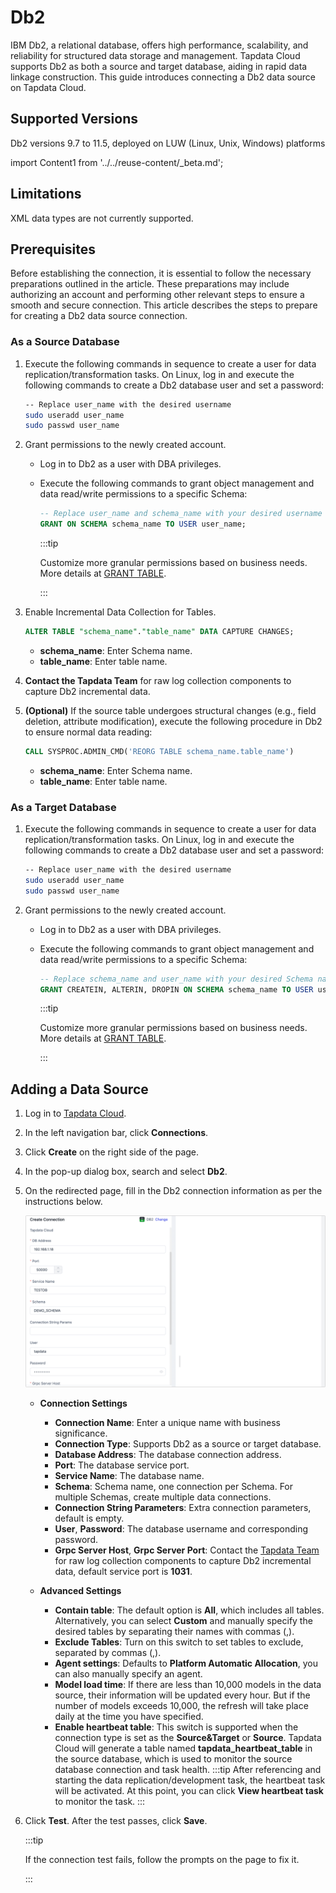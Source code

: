 # Db2

IBM Db2, a relational database, offers high performance, scalability, and reliability for structured data storage and management. Tapdata Cloud supports Db2 as both a source and target database, aiding in rapid data linkage construction. This guide introduces connecting a Db2 data source on Tapdata Cloud.

## Supported Versions

Db2 versions 9.7 to 11.5, deployed on LUW (Linux, Unix, Windows) platforms

import Content1 from '../../reuse-content/_beta.md';

<Content1 />

## Limitations

XML data types are not currently supported.

## Prerequisites

Before establishing the connection, it is essential to follow the necessary preparations outlined in the article. These preparations may include authorizing an account and performing other relevant steps to ensure a smooth and secure connection.
This article describes the steps to prepare for creating a Db2 data source connection. 

### As a Source Database

1. Execute the following commands in sequence to create a user for data replication/transformation tasks.
   On Linux, log in and execute the following commands to create a Db2 database user and set a password:

   ```bash
   -- Replace user_name with the desired username
   sudo useradd user_name
   sudo passwd user_name
   ```

2. Grant permissions to the newly created account. 
   - Log in to Db2 as a user with DBA privileges.
   - Execute the following commands to grant object management and data read/write permissions to a specific Schema:

     ```sql
     -- Replace user_name and schema_name with your desired username and Schema name
     GRANT ON SCHEMA schema_name TO USER user_name;
     ```

     :::tip

     Customize more granular permissions based on business needs. More details at [GRANT TABLE](https://www.ibm.com/docs/en/db2/11.1?topic=statements-grant-table-view-nickname-privileges).

     :::

3. Enable Incremental Data Collection for Tables.

   ```sql
   ALTER TABLE "schema_name"."table_name" DATA CAPTURE CHANGES;
   ```

   - **schema_name**: Enter Schema name.
   - **table_name**: Enter table name.

4. **Contact the Tapdata Team** for raw log collection components to capture Db2 incremental data.

5. **(Optional)** If the source table undergoes structural changes (e.g., field deletion, attribute modification), execute the following procedure in Db2 to ensure normal data reading:

   ```sql
   CALL SYSPROC.ADMIN_CMD('REORG TABLE schema_name.table_name')
   ```

   - **schema_name**: Enter Schema name.
   - **table_name**: Enter table name.

### As a Target Database

1. Execute the following commands in sequence to create a user for data replication/transformation tasks.
   On Linux, log in and execute the following commands to create a Db2 database user and set a password:

   ```bash
   -- Replace user_name with the desired username
   sudo useradd user_name
   sudo passwd user_name
   ```

2. Grant permissions to the newly created account. 
   - Log in to Db2 as a user with DBA privileges.
   - Execute the following commands to grant object management and data read/write permissions to a specific Schema:

     ```sql
     -- Replace schema_name and user_name with your desired Schema name and username
     GRANT CREATEIN, ALTERIN, DROPIN ON SCHEMA schema_name TO USER user_name;
     ```

     :::tip

     Customize more granular permissions based on business needs. More details at [GRANT TABLE](https://www.ibm.com/docs/en/db2/11.1?topic=statements-grant-table-view-nickname-privileges).

     :::

## Adding a Data Source

1. Log in to [Tapdata Cloud](https://cloud.tapdata.io/).

2. In the left navigation bar, click **Connections**.

3. Click **Create** on the right side of the page.

4. In the pop-up dialog box, search and select **Db2**.

5. On the redirected page, fill in the Db2 connection information as per the instructions below.

   ![Db2 Connection Example](../../images/db2_connection.png)

   * **Connection Settings**
     - **Connection Name**: Enter a unique name with business significance.
     - **Connection Type**: Supports Db2 as a source or target database.
     - **Database Address**: The database connection address.
     - **Port**: The database service port.
     - **Service Name**: The database name.
     - **Schema**: Schema name, one connection per Schema. For multiple Schemas, create multiple data connections.
     - **Connection String Parameters**: Extra connection parameters, default is empty.
     - **User**, **Password**: The database username and corresponding password.
     - **Grpc Server Host**, **Grpc Server Port**: Contact the [Tapdata Team](../../faq/support.md) for raw log collection components to capture Db2 incremental data, default service port is **1031**.

   * **Advanced Settings**
     - **Contain table**: The default option is **All**, which includes all tables. Alternatively, you can select **Custom** and manually specify the desired tables by separating their names with commas (,).
     - **Exclude Tables**: Turn on this switch to set tables to exclude, separated by commas (,).
     - **Agent settings**: Defaults to **Platform Automatic Allocation**, you can also manually specify an agent.
     - **Model load time**: If there are less than 10,000 models in the data source, their information will be updated every hour. But if the number of models exceeds 10,000, the refresh will take place daily at the time you have specified.
     - **Enable heartbeat table**: This switch is supported when the connection type is set as the **Source&Target** or **Source**. Tapdata Cloud will generate a table named **tapdata_heartbeat_table** in the source database, which is used to monitor the source database connection and task health.
       :::tip
       After referencing and starting the data replication/development task, the heartbeat task will be activated. At this point, you can click **View heartbeat task** to monitor the task.
       :::

6. Click **Test**. After the test passes, click **Save**.

   :::tip

   If the connection test fails, follow the prompts on the page to fix it.

   :::